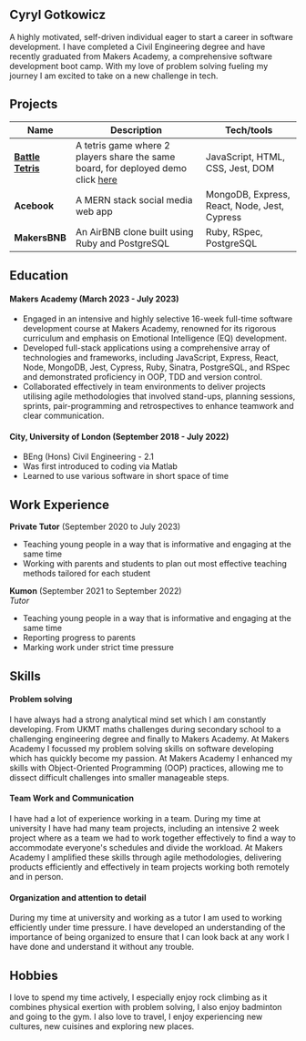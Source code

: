 ## Cyryl Gotkowicz

A highly motivated, self-driven individual eager to start a career in software development. I have completed a Civil Engineering degree and have recently graduated from Makers Academy, a comprehensive software development boot camp. With my love of problem solving fueling my journey I am excited to take on a new challenge in tech. 

## Projects

| Name                         | Description       | Tech/tools        |
| ---------------------------- | ----------------- | ----------------- |
| [**Battle Tetris**](https://github.com/CKMurison/Tetris)            | A tetris game where 2 players share the same board, for deployed demo click [here](https://michael-szczepanski.itch.io/battle-tetris) | JavaScript, HTML, CSS, Jest, DOM |
| **Acebook** | A MERN stack social media web app | MongoDB, Express, React, Node, Jest, Cypress |
| **MakersBNB** | An AirBNB clone built using Ruby and PostgreSQL | Ruby, RSpec, PostgreSQL |

## Education

#### Makers Academy (March 2023 - July 2023)
- Engaged in an intensive and highly selective 16-week full-time software development course at Makers Academy, renowned for its rigorous curriculum and emphasis on Emotional Intelligence (EQ) development.
- Developed full-stack applications using a comprehensive array of technologies and frameworks, including JavaScript, Express, React, Node, MongoDB, Jest, Cypress, Ruby, Sinatra, PostgreSQL, and RSpec and demonstrated proficiency in OOP, TDD and version control.
- Collaborated effectively in team environments to deliver projects utilising agile methodologies that involved stand-ups, planning sessions, sprints, pair-programming and retrospectives to enhance teamwork and clear communication.

#### City, University of London (September 2018 - July 2022)
- BEng (Hons) Civil Engineering - 2.1
- Was first introduced to coding via Matlab
- Learned to use various software in short space of time

<!-- #### Any other qualifications

That in some arguable way make you a better software developer or well-rounded person -->

## Work Experience

**Private Tutor** (September 2020 to July 2023)  

- Teaching young people in a way that is informative and engaging at the same time
- Working with parents and students to plan out most effective teaching methods tailored for each student

**Kumon** (September 2021 to September 2022)  
_Tutor_

- Teaching young people in a way that is informative and engaging at the same time
- Reporting progress to parents
- Marking work under strict time pressure

## Skills
#### Problem solving

I have always had a strong analytical mind set which I am constantly developing. From UKMT maths challenges during secondary school to a challenging engineering degree and finally to Makers Academy. At Makers Academy I focussed my problem solving skills on software developing which has quickly become my passion. At Makers Academy I enhanced my skills with Object-Oriented Programming (OOP) practices, allowing me to dissect difficult challenges into smaller manageable steps.

#### Team Work and Communication

I have had a lot of experience working in a team. During my time at university I have had many team projects, including an intensive 2 week project where as a team we had to work together effectively to find a way to accommodate everyone's schedules and divide the workload. At Makers Academy I amplified these skills through agile methodologies, delivering products efficiently and effectively in team projects working both remotely and in person. 

#### Organization and attention to detail

During my time at university and working as a tutor I am used to working efficiently under time pressure. I have developed an understanding of the importance of being organized to ensure that I can look back at any work I have done and understand it without any trouble.

## Hobbies

I love to spend my time actively, I especially enjoy rock climbing as it combines physical exertion with problem solving, I also enjoy badminton and going to the gym. I also love to travel, I enjoy experiencing new cultures, new cuisines and exploring new places.
